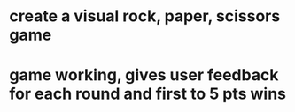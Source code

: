 # create a visual rock, paper, scissors game
# game working, gives user feedback for each round and first to 5 pts wins